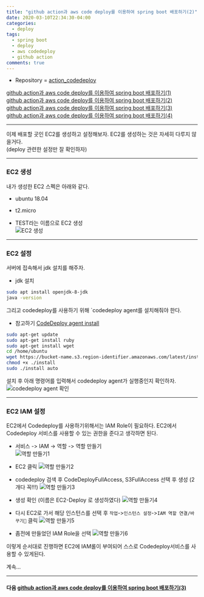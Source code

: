 ```yaml
---
title: "github action과 aws code deploy를 이용하여 spring boot 배포하기(2)"
date: 2020-03-10T22:34:30-04:00
categories:
  - deploy
tags:
  - spring boot
  - deploy
  - aws codedeploy
  - github action
comments: true
---
```


* Repository = [action_codedeploy](https://github.com/isntyet/action_codedeploy)

[github action과 aws code deploy를 이용하여 spring boot 배포하기(1)](https://isntyet.github.io/deploy/github-action%EA%B3%BC-aws-code-deploy%EB%A5%BC-%EC%9D%B4%EC%9A%A9%ED%95%98%EC%97%AC-spring-boot-%EB%B0%B0%ED%8F%AC%ED%95%98%EA%B8%B0(1))    
[github action과 aws code deploy를 이용하여 spring boot 배포하기(2)](https://isntyet.github.io/deploy/github-action%EA%B3%BC-aws-code-deploy%EB%A5%BC-%EC%9D%B4%EC%9A%A9%ED%95%98%EC%97%AC-spring-boot-%EB%B0%B0%ED%8F%AC%ED%95%98%EA%B8%B0(2))  
[github action과 aws code deploy를 이용하여 spring boot 배포하기(3)](https://isntyet.github.io/deploy/github-action%EA%B3%BC-aws-code-deploy%EB%A5%BC-%EC%9D%B4%EC%9A%A9%ED%95%98%EC%97%AC-spring-boot-%EB%B0%B0%ED%8F%AC%ED%95%98%EA%B8%B0(3))  
[github action과 aws code deploy를 이용하여 spring boot 배포하기(4)](https://isntyet.github.io/deploy/github-action%EA%B3%BC-aws-code-deploy%EB%A5%BC-%EC%9D%B4%EC%9A%A9%ED%95%98%EC%97%AC-spring-boot-%EB%B0%B0%ED%8F%AC%ED%95%98%EA%B8%B0(4))  

-----

이제 배포할 곳인 EC2를 생성하고 설정해보자.
EC2를 생성하는 것은 자세히 다루지 않을거다.  
(deploy 관련한 설정만 잘 확인하자)

-----

### EC2 생성  

내가 생성한 EC2 스펙은 아래와 같다.
 * ubuntu 18.04
 * t2.micro

 * TEST라는 이름으로 EC2 생성  
  ![EC2 생성](https://drive.google.com/uc?id=1xIZa76PTSXjSxg__wOIShdTOFi1I7zej)

-----

### EC2 설정  


서버에 접속해서 jdk 설치를 해주자.  
 * jdk 설치
```bash
sudo apt install openjdk-8-jdk
java -version
```  



그리고 codedeploy를 사용하기 위해 `codedeploy agent를 설치해줘야 한다.  
 * 참고하기 [CodeDeploy agent install](https://docs.aws.amazon.com/ko_kr/codedeploy/latest/userguide/codedeploy-agent-operations-install-ubuntu.html)  
```bash
sudo apt-get update
sudo apt-get install ruby
sudo apt-get install wget
cd /home/ubuntu
wget https://bucket-name.s3.region-identifier.amazonaws.com/latest/install
chmod +x ./install
sudo ./install auto
```  

설치 후 아래 명령어를 입력해서 codedeploy agent가 실행중인지 확인하자.
![codedeploy agent 확인](https://drive.google.com/uc?id=1yLOiYf51y95Ed_SJgqfWiZTg6o4yyR0s)  


-----

### EC2 IAM 설정  


EC2에서 Codedeploy를 사용하기위해서는 IAM Role이 필요하다.
EC2에서 Codedeploy 서비스를 사용할 수 있는 권한을 준다고 생각하면 된다.

 * 서비스 -> IAM -> 역할 -> 역할 만들기  
 ![역할 만들기1](https://drive.google.com/uc?id=1fHcTXbqRyX_PRXPcXbqIwzhUtMiO2vml)  

 * EC2 클릭
 ![역할 만들기2](https://drive.google.com/uc?id=1YTiwVFsDdQzRv3968-_Tu5Kx2VgNyGxA)  

 * codedeploy 검색 후 CodeDeployFullAccess, S3FullAccess 선택 후 생성 (2개다 꼭!!!)
 ![역할 만들기3](https://drive.google.com/uc?id=1-uORUPhNS-aFAlLbi3gMx3ZQjQN2ozIX)  

 * 생성 확인 (이름은 EC2-Deploy 로 생성하였다)
 ![역할 만들기4](https://drive.google.com/uc?id=1dPugJf3qMgKUaSkJR_FC1lW3JvJVF6ma)  

 * 다시 EC2로 가서 해당 인스턴스를 선택 후 `작업`->`인스턴스 설정`->`IAM 역할 연결/바꾸기` 클릭
 ![역할 만들기5](https://drive.google.com/uc?id=1wkAmBRNRw2lcRQBlZfzAvQqUUdaV8dDK)  

 * 좀전에 만들었던 IAM Role을 선택
 ![역할 만들기6](https://drive.google.com/uc?id=1_d-7VLNhwy_ROVAdNzJ761Fi9erfCYaX)  

이렇게 순서대로 진행하면 EC2에 IAM롤이 부여되어 스스로 Codedeploy서비스를 사용할 수 있게된다.

계속...

-----

#### 다음 [github action과 aws code deploy를 이용하여 spring boot 배포하기(3)](https://isntyet.github.io/deploy/github-action%EA%B3%BC-aws-code-deploy%EB%A5%BC-%EC%9D%B4%EC%9A%A9%ED%95%98%EC%97%AC-spring-boot-%EB%B0%B0%ED%8F%AC%ED%95%98%EA%B8%B0(3))  
